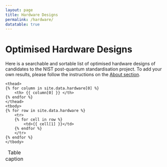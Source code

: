 ```yaml
---
layout: page
title: Hardware Designs
permalink: /hardware/
datatable: true
---
```


# Optimised Hardware Designs

Here is a searchable and sortable list of optimised hardware designs of candidates to the NIST post-quantum standardisation project. To add your own results, please follow the instructions on the [About section](https://www.pqczoo.com/about/).

<head>
<script src="https://ajax.googleapis.com/ajax/libs/jquery/3.3.1/jquery.min.js"></script>
</head>

<link rel="stylesheet" type="text/css" href="https://cdn.datatables.net/1.10.19/css/jquery.dataTables.css">
  
<script type="text/javascript" charset="utf8" src="https://cdn.datatables.net/1.10.19/js/jquery.dataTables.js"></script>

<script src="/js/jquery.dataTables.js"></script>

<script src="/js/jquery.dataTables.min.js"></script>

<script>

$(document).ready(function() {
    $('#example').DataTable( {
        paging: true,
        order: [ 3, 'desc' ],
        stateSave: true,
        searching: true
    } );
} );

</script>

<table id="example" class="display" style="compact">
    <caption>Table caption</caption>

    <thead>
    {% for column in site.data.hardware[0] %}
        <th> {{ column[0] }} </th>
    {% endfor %}
    </thead>
    <tbody>
    {% for row in site.data.hardware %}
        <tr>
        {% for cell in row %}
            <td>{{ cell[1] }}</td>
        {% endfor %}
        </tr>
    {% endfor %}
    </tbody>
</table>
